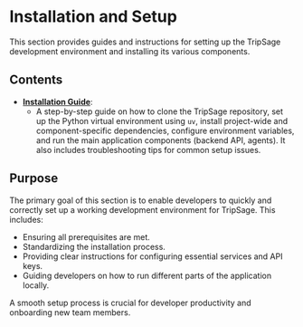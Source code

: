 # Installation and Setup

This section provides guides and instructions for setting up the TripSage development environment and installing its various components.

## Contents

- **[Installation Guide](./INSTALLATION_GUIDE.md)**:
  - A step-by-step guide on how to clone the TripSage repository, set up the Python virtual environment using `uv`, install project-wide and component-specific dependencies, configure environment variables, and run the main application components (backend API, agents). It also includes troubleshooting tips for common setup issues.

## Purpose

The primary goal of this section is to enable developers to quickly and correctly set up a working development environment for TripSage. This includes:

- Ensuring all prerequisites are met.
- Standardizing the installation process.
- Providing clear instructions for configuring essential services and API keys.
- Guiding developers on how to run different parts of the application locally.

A smooth setup process is crucial for developer productivity and onboarding new team members.
